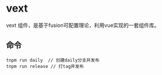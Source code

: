 # vext

vext 组件，是基于fusion可配置理论，利用vue实现的一套组件库。

## 命令

```shell
tnpm run daily  // 创建daily分支并发布
tnpm run release // 打tag并发布
```